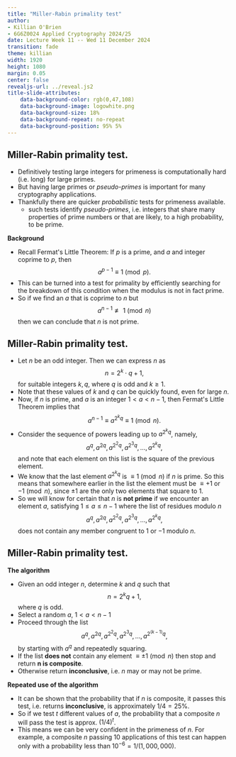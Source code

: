 ```yaml
---
title: "Miller-Rabin primality test"
author:
- Killian O'Brien
- 6G6Z0024 Applied Cryptography 2024/25
date: Lecture Week 11 -- Wed 11 December 2024
transition: fade
theme: killian
width: 1920
height: 1080
margin: 0.05
center: false
revealjs-url: ../reveal.js2
title-slide-attributes:
    data-background-color: rgb(0,47,108)	
    data-background-image: logowhite.png
    data-background-size: 18%
    data-background-repeat: no-repeat
    data-background-position: 95% 5%	
---
```


## Miller-Rabin primality test. 

* Definitively testing large integers for primeness is computationally hard (i.e. long) for large primes. 
* But having large primes or *pseudo-primes* is important for many cryptography applications.
* Thankfully there are quicker *probabilistic* tests for primeness available. 
    - such tests identify *pseudo-primes*, i.e. integers that share many properties of prime numbers or that are likely, to a high probability, to be prime. 

**Background**

* Recall Fermat's Little Theorem: If $p$ is a prime, and $a$ and integer coprime to $p$, then 
$$ a^{p-1} \equiv 1 \pmod{p}.$$
* This can be turned into a test for primality by efficiently searching for the breakdown of this condition when the modulus is not in fact prime.
* So if we find an $a$ that is coprime to $n$ but 
$$ a^{n-1} \not \equiv 1 \pmod{n}$$
then we can conclude that $n$ is not prime.  

## Miller-Rabin primality test. 

* Let $n$ be an odd integer. Then we can express $n$ as 
$$n = 2^k \cdot q + 1,$$
for suitable integers $k,q$, where $q$ is odd and $k \geq 1$.
* Note that these values of $k$ and $q$ can be quickly found, even for large $n$. 
* Now, if $n$ is prime, and $a$ is an integer $1 \lt a \lt n-1$, then Fermat's Little Theorem implies that
$$a^{n-1} \equiv a^{2^k q} \equiv 1 \pmod{n}.$$
* Consider the sequence of powers leading up to $a^{2^kq}$, namely, 
$$a^q, a^{2q}, a^{2^2 q} , a^{2^3 q}, \dots , a^{2^k q},$$
and note that each element on this list is the square of the previous element. 
* We know that the last element $a^{2^kq}$ is $\equiv 1 \pmod{n}$ if $n$ is prime. So this means that somewhere earlier in the list the element must be $\equiv +1$ or $-1 \pmod{n}$, since $\pm 1$ are the only two elements that square to $1$. 
* So we will know for certain that $n$ is **not prime** if we encounter an element $a$, satisfying $1 \leq a \leq n-1$ where the list of residues modulo $n$
$$a^q, a^{2q}, a^{2^2 q} , a^{2^3 q}, \dots , a^{2^k q},$$
does not contain any member congruent to $1$ or $-1$ modulo $n$. 

## Miller-Rabin primality test. 

**The algorithm**

* Given an odd integer $n$, determine $k$ and $q$ such that $$n = 2^k q +1,$$ where $q$ is odd. 
* Select a random $a$, $1 \lt a \lt n-1$
* Proceed through the list 
$$a^q, a^{2q}, a^{2^2 q} , a^{2^3 q}, \dots , a^{2^{(k-1)} q},$$
by starting with $a^q$ and repeatedly squaring. 
* If the list **does not** contain any element $\equiv \pm 1 \pmod{n}$ then stop and return **n is composite**. 
* Otherwise return **inconclusive**, i.e. $n$ may or may not be prime. 

**Repeated use of the algorithm**

* It can be shown that the probability that if $n$ is composite, it passes this test, i.e. returns **inconclusive**, is approximately $1/4 = 25\%$.
* So if we test $t$ different values of $a$, the probability that a composite $n$ will pass the test is approx. $(1/4)^t$.
* This means we can be very confident in the primeness of $n$. For example, a composite $n$ passing 10 applications of this test can happen only with a probability less than $10^{-6} = 1/(1,000,000)$.




